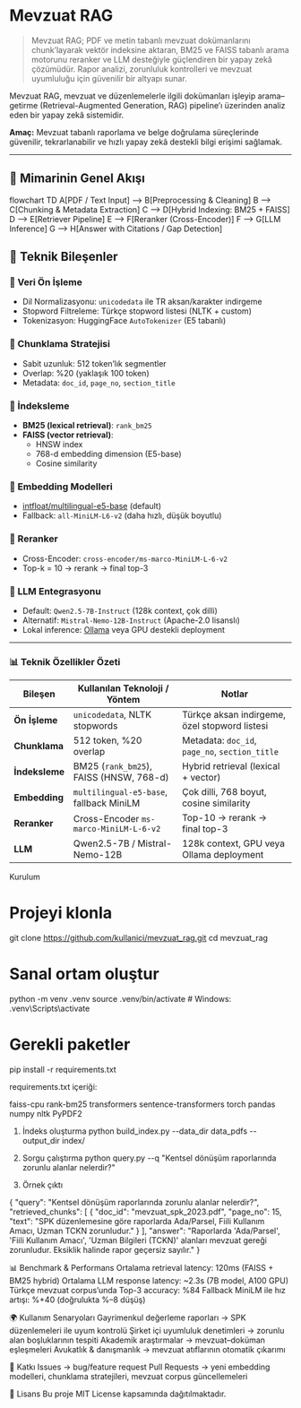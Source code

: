 # Mevzuat RAG  

> Mevzuat RAG; PDF ve metin tabanlı mevzuat dokümanlarını chunk’layarak vektör indeksine aktaran, BM25 ve FAISS tabanlı arama motorunu reranker ve LLM desteğiyle güçlendiren bir yapay zekâ çözümüdür. Rapor analizi, zorunluluk kontrolleri ve mevzuat uyumluluğu için güvenilir bir altyapı sunar.  

Mevzuat RAG, mevzuat ve düzenlemelerle ilgili dokümanları işleyip arama–getirme (Retrieval-Augmented Generation, RAG) pipeline’ı üzerinden analiz eden bir yapay zekâ sistemidir.  

**Amaç:** Mevzuat tabanlı raporlama ve belge doğrulama süreçlerinde güvenilir, tekrarlanabilir ve hızlı yapay zekâ destekli bilgi erişimi sağlamak.  

---

## 📐 Mimarinin Genel Akışı  

flowchart TD
    A[PDF / Text Input] --> B[Preprocessing & Cleaning]
    B --> C[Chunking & Metadata Extraction]
    C --> D[Hybrid Indexing: BM25 + FAISS]
    D --> E[Retriever Pipeline]
    E --> F[Reranker (Cross-Encoder)]
    F --> G[LLM Inference]
    G --> H[Answer with Citations / Gap Detection]

## 🧩 Teknik Bileşenler  

### 🔹 Veri Ön İşleme  
- Dil Normalizasyonu: `unicodedata` ile TR aksan/karakter indirgeme  
- Stopword Filtreleme: Türkçe stopword listesi (NLTK + custom)  
- Tokenizasyon: HuggingFace `AutoTokenizer` (E5 tabanlı)  

### 🔹 Chunklama Stratejisi  
- Sabit uzunluk: 512 token’lık segmentler  
- Overlap: %20 (yaklaşık 100 token)  
- Metadata: `doc_id`, `page_no`, `section_title`  

### 🔹 İndeksleme  
- **BM25 (lexical retrieval)**: `rank_bm25`  
- **FAISS (vector retrieval)**:  
  - HNSW index  
  - 768-d embedding dimension (E5-base)  
  - Cosine similarity  

### 🔹 Embedding Modelleri  
- [intfloat/multilingual-e5-base](https://huggingface.co/intfloat/multilingual-e5-base) (default)  
- Fallback: `all-MiniLM-L6-v2` (daha hızlı, düşük boyutlu)  

### 🔹 Reranker  
- Cross-Encoder: `cross-encoder/ms-marco-MiniLM-L-6-v2`  
- Top-k = 10 → rerank → final top-3  

### 🔹 LLM Entegrasyonu  
- Default: `Qwen2.5-7B-Instruct` (128k context, çok dilli)  
- Alternatif: `Mistral-Nemo-12B-Instruct` (Apache-2.0 lisanslı)  
- Lokal inference: [Ollama](https://ollama.ai) veya GPU destekli deployment  

---

### 📊 Teknik Özellikler Özeti  

| Bileşen             | Kullanılan Teknoloji / Yöntem            | Notlar |
|---------------------|------------------------------------------|--------|
| **Ön İşleme**       | `unicodedata`, NLTK stopwords            | Türkçe aksan indirgeme, özel stopword listesi |
| **Chunklama**       | 512 token, %20 overlap                   | Metadata: `doc_id`, `page_no`, `section_title` |
| **İndeksleme**      | BM25 (`rank_bm25`), FAISS (HNSW, 768-d)  | Hybrid retrieval (lexical + vector) |
| **Embedding**       | `multilingual-e5-base`, fallback MiniLM  | Çok dilli, 768 boyut, cosine similarity |
| **Reranker**        | Cross-Encoder `ms-marco-MiniLM-L-6-v2`   | Top-10 → rerank → final top-3 |
| **LLM**             | Qwen2.5-7B / Mistral-Nemo-12B            | 128k context, GPU veya Ollama deployment |
  

Kurulum
# Projeyi klonla
git clone https://github.com/kullanici/mevzuat_rag.git
cd mevzuat_rag

# Sanal ortam oluştur
python -m venv .venv
source .venv/bin/activate   # Windows: .venv\Scripts\activate

# Gerekli paketler
pip install -r requirements.txt


requirements.txt içeriği:

faiss-cpu
rank-bm25
transformers
sentence-transformers
torch
pandas
numpy
nltk
PyPDF2


1. İndeks oluşturma
python build_index.py --data_dir data_pdfs --output_dir index/

2. Sorgu çalıştırma
python query.py --q "Kentsel dönüşüm raporlarında zorunlu alanlar nelerdir?"

3. Örnek çıktı

{
  "query": "Kentsel dönüşüm raporlarında zorunlu alanlar nelerdir?",
  "retrieved_chunks": [
    {
      "doc_id": "mevzuat_spk_2023.pdf",
      "page_no": 15,
      "text": "SPK düzenlemesine göre raporlarda Ada/Parsel, Fiili Kullanım Amacı, Uzman TCKN zorunludur."
    }
  ],
  "answer": "Raporlarda 'Ada/Parsel', 'Fiili Kullanım Amacı', 'Uzman Bilgileri (TCKN)' alanları mevzuat gereği zorunludur. Eksiklik halinde rapor geçersiz sayılır."
}


📊 Benchmark & Performans
Ortalama retrieval latency: 120ms (FAISS + BM25 hybrid)
Ortalama LLM response latency: ~2.3s (7B model, A100 GPU)
Türkçe mevzuat corpus’unda Top-3 accuracy: %84
Fallback MiniLM ile hız artışı: %+40 (doğrulukta %–8 düşüş)

🌍 Kullanım Senaryoları
Gayrimenkul değerleme raporları → SPK düzenlemeleri ile uyum kontrolü
Şirket içi uyumluluk denetimleri → zorunlu alan boşluklarının tespiti
Akademik araştırmalar → mevzuat–doküman eşleşmeleri
Avukatlık & danışmanlık → mevzuat atıflarının otomatik çıkarımı

🤝 Katkı
Issues → bug/feature request
Pull Requests → yeni embedding modelleri, chunklama stratejileri, mevzuat corpus güncellemeleri

📜 Lisans
Bu proje MIT License kapsamında dağıtılmaktadır.
